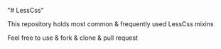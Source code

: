 "# LessCss" 

This repository holds most common & frequently used LessCss mixins 

Feel free to use & fork & clone & pull request
